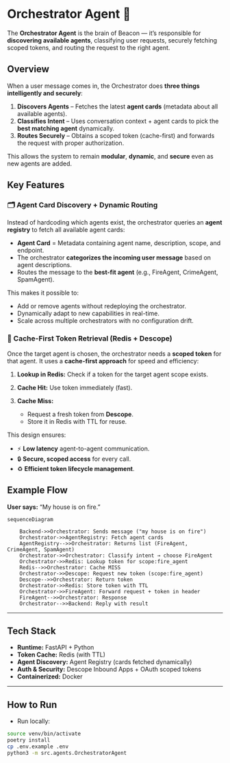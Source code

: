 # Orchestrator Agent 🧭

The **Orchestrator Agent** is the brain of Beacon — it’s responsible for **discovering available agents**, classifying user requests, securely fetching scoped tokens, and routing the request to the right agent.


## Overview

When a user message comes in, the Orchestrator does **three things intelligently and securely**:

1. **Discovers Agents** – Fetches the latest **agent cards** (metadata about all available agents).
2. **Classifies Intent** – Uses conversation context + agent cards to pick the **best matching agent** dynamically.
3. **Routes Securely** – Obtains a scoped token (cache-first) and forwards the request with proper authorization.

This allows the system to remain **modular**, **dynamic**, and **secure** even as new agents are added.


## Key Features

### 🗂️ Agent Card Discovery + Dynamic Routing

Instead of hardcoding which agents exist, the orchestrator queries an **agent registry** to fetch all available agent cards:

* **Agent Card** = Metadata containing agent name, description, scope, and endpoint.
* The orchestrator **categorizes the incoming user message** based on agent descriptions.
* Routes the message to the **best-fit agent** (e.g., FireAgent, CrimeAgent, SpamAgent).

This makes it possible to:

* Add or remove agents without redeploying the orchestrator.
* Dynamically adapt to new capabilities in real-time.
* Scale across multiple orchestrators with no configuration drift.


### 🔑 Cache-First Token Retrieval (Redis + Descope)

Once the target agent is chosen, the orchestrator needs a **scoped token** for that agent.
It uses a **cache-first approach** for speed and efficiency:

1. **Lookup in Redis:** Check if a token for the target agent scope exists.
2. **Cache Hit:** Use token immediately (fast).
3. **Cache Miss:**

   * Request a fresh token from **Descope**.
   * Store it in Redis with TTL for reuse.

This design ensures:

* ⚡ **Low latency** agent-to-agent communication.
* 🔒 **Secure, scoped access** for every call.
* ♻️ **Efficient token lifecycle management**.


## Example Flow

**User says:** “My house is on fire.”

```mermaid
sequenceDiagram

    Backend->>Orchestrator: Sends message ("my house is on fire")
    Orchestrator->>AgentRegistry: Fetch agent cards
    AgentRegistry-->>Orchestrator: Returns list (FireAgent, CrimeAgent, SpamAgent)
    Orchestrator->>Orchestrator: Classify intent → choose FireAgent
    Orchestrator->>Redis: Lookup token for scope:fire_agent
    Redis-->>Orchestrator: Cache MISS
    Orchestrator->>Descope: Request new token (scope:fire_agent)
    Descope-->>Orchestrator: Return token
    Orchestrator->>Redis: Store token with TTL
    Orchestrator->>FireAgent: Forward request + token in header
    FireAgent-->>Orchestrator: Response
    Orchestrator-->>Backend: Reply with result
```

---

## Tech Stack

* **Runtime:** FastAPI + Python
* **Token Cache:** Redis (with TTL)
* **Agent Discovery:** Agent Registry (cards fetched dynamically)
* **Auth & Security:** Descope Inbound Apps + OAuth scoped tokens
* **Containerized:** Docker

---

## How to Run
* Run locally:

```bash
source venv/bin/activate
poetry install
cp .env.example .env
python3 -m src.agents.OrchestratorAgent
```
